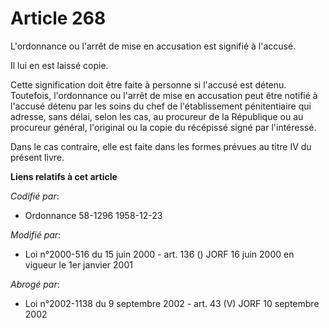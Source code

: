 # Article 268

L'ordonnance ou l'arrêt de mise en accusation est signifié à l'accusé.

Il lui en est laissé copie.

Cette signification doit être faite à personne si l'accusé est détenu. Toutefois, l'ordonnance ou l'arrêt de mise en
accusation peut être notifié à l'accusé détenu par les soins du chef de l'établissement pénitentiaire qui adresse, sans
délai, selon les cas, au procureur de la République ou au procureur général, l'original ou la copie du récépissé signé par
l'intéressé.

Dans le cas contraire, elle est faite dans les formes prévues au titre IV du présent livre.

**Liens relatifs à cet article**

_Codifié par_:

  - Ordonnance 58-1296 1958-12-23

_Modifié par_:

  - Loi n°2000-516 du 15 juin 2000 - art. 136 () JORF 16 juin 2000 en vigueur le 1er janvier 2001

_Abrogé par_:

  - Loi n°2002-1138 du 9 septembre 2002 - art. 43 (V) JORF 10 septembre 2002
